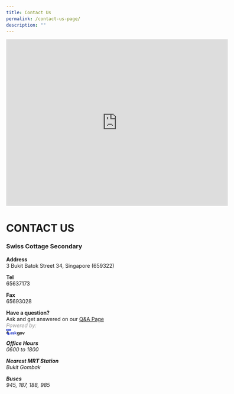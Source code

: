 ```yaml
---
title: Contact Us
permalink: /contact-us-page/
description: ""
---
```

<iframe src="https://www.google.com/maps/embed?pb=!1m18!1m12!1m3!1d3988.6866622703355!2d103.74806587581836!3d1.3646740986224233!2m3!1f0!2f0!3f0!3m2!1i1024!2i768!4f13.1!3m3!1m2!1s0x31da11cacad2fa81%3A0x339d53873af8eda0!2sSwiss%20Cottage%20Secondary%20School!5e0!3m2!1sen!2ssg!4v1685516554419!5m2!1sen!2ssg" width="600" height="450" style="border:0;" allowfullscreen="" loading="lazy"></iframe>

# CONTACT US

### Swiss Cottage Secondary

**Address**  
3 Bukit Batok Street 34, Singapore (659322)

**Tel**  
65637173

**Fax**  
65693028

**Have a question?**  
Ask and get answered on our [Q&amp;A Page](https://ask.gov.sg/scss)
<br>
<span style="color:#999999"><em>Powered by:
<br><img src="/images/logo-askgov.png" style="width:10%;float:left">
<br>
	

**Office Hours**  
0600 to 1800

**Nearest MRT Station**  
Bukit Gombak

**Buses**  
945, 187, 188, 985</em></span>